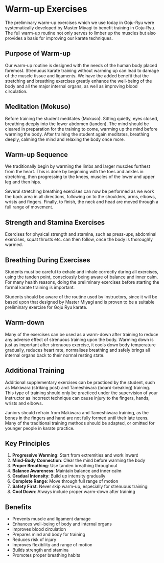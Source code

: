 # Warm-up Exercises

The preliminary warm-up exercises which we use today in Goju-Ryu were systematically developed by Master Miyagi to benefit training in Goju-Ryu. The full warm-up routine not only serves to limber up the muscles but also provides a basis for improving our karate techniques.

## Purpose of Warm-up

Our warm-up routine is designed with the needs of the human body placed foremost. Strenuous karate training without warming up can lead to damage of the muscle tissue and ligaments. We have the added benefit that the stretching and breathing exercises greatly enhance the well-being of the body and all the major internal organs, as well as improving blood circulation.

## Meditation (Mokuso)

Before training the student meditates (Mokuso). Sitting quietly, eyes closed, breathing deeply into the lower abdomen (tanden). The mind should be cleared in preparation for the training to come, warming up the mind before warming the body. After training the student again meditates, breathing deeply, calming the mind and relaxing the body once more.

## Warm-up Sequence

We traditionally begin by warming the limbs and larger muscles furthest from the heart. This is done by beginning with the toes and ankles in stretching, then progressing to the knees, muscles of the lower and upper leg and then hips.

Several stretching breathing exercises can now be performed as we work the back area in all directions, following on to the shoulders, arms, elbows, wrists and fingers. Finally, to finish, the neck and head are moved through a full range of movement.

## Strength and Stamina Exercises

Exercises for physical strength and stamina, such as press-ups, abdominal exercises, squat thrusts etc. can then follow, once the body is thoroughly warmed.

## Breathing During Exercises

Students must be careful to exhale and inhale correctly during all exercises, using the tanden point, consciously being aware of balance and inner calm. For many health reasons, doing the preliminary exercises before starting the formal karate training is important.

Students should be aware of the routine used by instructors, since it will be based upon that designed by Master Miyagi and is proven to be a suitable preliminary exercise for Goju Ryu karate.

## Warm-down

Many of the exercises can be used as a warm-down after training to reduce any adverse effect of strenuous training upon the body. Warming down is just as important after strenuous exercise, it cools down body temperature gradually, reduces heart rate, normalises breathing and safely brings all internal organs back to their normal resting state.

## Additional Training

Additional supplementary exercises can be practiced by the student, such as Makiwara (striking post) and Tameshiwara (board-breaking) training. This type of training should only be practiced under the supervision of your instructor as incorrect technique can cause injury to the fingers, hands, wrists and elbows.

Juniors should refrain from Makiwara and Tameshiwara training, as the bones in the fingers and hand are not fully formed until their late teens. Many of the traditional training methods should be adapted, or omitted for younger people in karate practice.

## Key Principles

1. **Progressive Warming**: Start from extremities and work inward
2. **Mind-Body Connection**: Clear the mind before warming the body
3. **Proper Breathing**: Use tanden breathing throughout
4. **Balance Awareness**: Maintain balance and inner calm
5. **Gradual Intensity**: Build up intensity gradually
6. **Complete Range**: Move through full range of motion
7. **Safety First**: Never skip warm-up, especially for strenuous training
8. **Cool Down**: Always include proper warm-down after training

## Benefits

- Prevents muscle and ligament damage
- Enhances well-being of body and internal organs
- Improves blood circulation
- Prepares mind and body for training
- Reduces risk of injury
- Improves flexibility and range of motion
- Builds strength and stamina
- Promotes proper breathing habits 